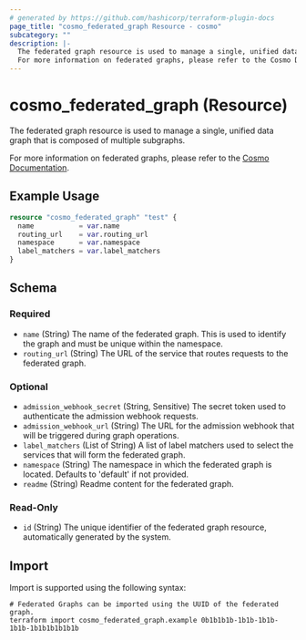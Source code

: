 ```yaml
---
# generated by https://github.com/hashicorp/terraform-plugin-docs
page_title: "cosmo_federated_graph Resource - cosmo"
subcategory: ""
description: |-
  The federated graph resource is used to manage a single, unified data graph that is composed of multiple subgraphs.
  For more information on federated graphs, please refer to the Cosmo Documentation https://cosmo-docs.wundergraph.com/cli/federated-graph.
---
```


# cosmo_federated_graph (Resource)

The federated graph resource is used to manage a single, unified data graph that is composed of multiple subgraphs.

For more information on federated graphs, please refer to the [Cosmo Documentation](https://cosmo-docs.wundergraph.com/cli/federated-graph).

## Example Usage

```terraform
resource "cosmo_federated_graph" "test" {
  name           = var.name
  routing_url    = var.routing_url
  namespace      = var.namespace
  label_matchers = var.label_matchers
}
```

<!-- schema generated by tfplugindocs -->
## Schema

### Required

- `name` (String) The name of the federated graph. This is used to identify the graph and must be unique within the namespace.
- `routing_url` (String) The URL of the service that routes requests to the federated graph.

### Optional

- `admission_webhook_secret` (String, Sensitive) The secret token used to authenticate the admission webhook requests.
- `admission_webhook_url` (String) The URL for the admission webhook that will be triggered during graph operations.
- `label_matchers` (List of String) A list of label matchers used to select the services that will form the federated graph.
- `namespace` (String) The namespace in which the federated graph is located. Defaults to 'default' if not provided.
- `readme` (String) Readme content for the federated graph.

### Read-Only

- `id` (String) The unique identifier of the federated graph resource, automatically generated by the system.

## Import

Import is supported using the following syntax:

```shell
# Federated Graphs can be imported using the UUID of the federated graph.
terraform import cosmo_federated_graph.example 0b1b1b1b-1b1b-1b1b-1b1b-1b1b1b1b1b1b
```
